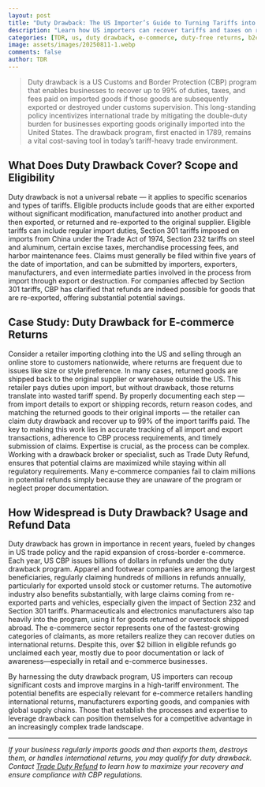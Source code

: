 ```yaml
---
layout: post
title: "Duty Drawback: The US Importer’s Guide to Turning Tariffs into Refunds"
description: "Learn how US importers can recover tariffs and taxes on re-exported goods through duty drawback, including eligibility rules, an e-commerce returns case study, and industry usage data."
categories: [TDR, us, duty drawback, e-commerce, duty-free returns, b2c]
image: assets/images/20250811-1.webp
comments: false
author: TDR
---
```


> Duty drawback is a US Customs and Border Protection (CBP) program that enables businesses to recover up to 99% of duties, taxes, and fees paid on imported goods if those goods are subsequently exported or destroyed under customs supervision. This long-standing policy incentivizes international trade by mitigating the double-duty burden for businesses exporting goods originally imported into the United States. The drawback program, first enacted in 1789, remains a vital cost-saving tool in today’s tariff-heavy trade environment.

## What Does Duty Drawback Cover? Scope and Eligibility

Duty drawback is not a universal rebate — it applies to specific scenarios and types of tariffs. Eligible products include goods that are either exported without significant modification, manufactured into another product and then exported, or returned and re-exported to the original supplier. Eligible tariffs can include regular import duties, Section 301 tariffs imposed on imports from China under the Trade Act of 1974, Section 232 tariffs on steel and aluminum, certain excise taxes, merchandise processing fees, and harbor maintenance fees. Claims must generally be filed within five years of the date of importation, and can be submitted by importers, exporters, manufacturers, and even intermediate parties involved in the process from import through export or destruction. For companies affected by Section 301 tariffs, CBP has clarified that refunds are indeed possible for goods that are re-exported, offering substantial potential savings.

## Case Study: Duty Drawback for E-commerce Returns

Consider a retailer importing clothing into the US and selling through an online store to customers nationwide, where returns are frequent due to issues like size or style preference. In many cases, returned goods are shipped back to the original supplier or warehouse outside the US. This retailer pays duties upon import, but without drawback, those returns translate into wasted tariff spend. By properly documenting each step — from import details to export or shipping records, return reason codes, and matching the returned goods to their original imports — the retailer can claim duty drawback and recover up to 99% of the import tariffs paid. The key to making this work lies in accurate tracking of all import and export transactions, adherence to CBP process requirements, and timely submission of claims. Expertise is crucial, as the process can be complex. Working with a drawback broker or specialist, such as Trade Duty Refund, ensures that potential claims are maximized while staying within all regulatory requirements. Many e-commerce companies fail to claim millions in potential refunds simply because they are unaware of the program or neglect proper documentation.

## How Widespread is Duty Drawback? Usage and Refund Data

Duty drawback has grown in importance in recent years, fueled by changes in US trade policy and the rapid expansion of cross-border e-commerce. Each year, US CBP issues billions of dollars in refunds under the duty drawback program. Apparel and footwear companies are among the largest beneficiaries, regularly claiming hundreds of millions in refunds annually, particularly for exported unsold stock or customer returns. The automotive industry also benefits substantially, with large claims coming from re-exported parts and vehicles, especially given the impact of Section 232 and Section 301 tariffs. Pharmaceuticals and electronics manufacturers also tap heavily into the program, using it for goods returned or overstock shipped abroad. The e-commerce sector represents one of the fastest-growing categories of claimants, as more retailers realize they can recover duties on international returns. Despite this, over $2 billion in eligible refunds go unclaimed each year, mostly due to poor documentation or lack of awareness—especially in retail and e-commerce businesses.

By harnessing the duty drawback program, US importers can recoup significant costs and improve margins in a high-tariff environment. The potential benefits are especially relevant for e-commerce retailers handling international returns, manufacturers exporting goods, and companies with global supply chains. Those that establish the processes and expertise to leverage drawback can position themselves for a competitive advantage in an increasingly complex trade landscape.

---

_If your business regularly imports goods and then exports them, destroys them, or handles international returns, you may qualify for duty drawback. Contact [Trade Duty Refund](https://tradedutyrefund.com?utm_source=Blog&utm_medium=Article&utm_campaign=202500811Article) to learn how to maximize your recovery and ensure compliance with CBP regulations._
